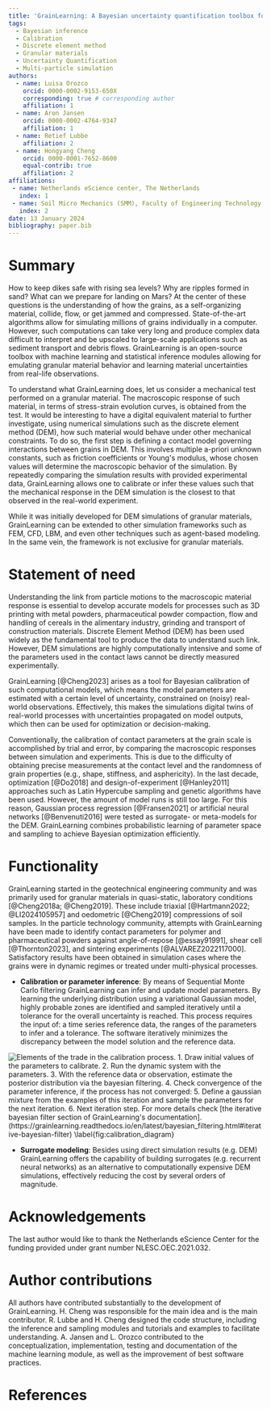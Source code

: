 ```yaml
---
title: 'GrainLearning: A Bayesian uncertainty quantification toolbox for discrete and continuum numerical models of granular materials'
tags:
  - Bayesian inference
  - Calibration
  - Discrete element method
  - Granular materials
  - Uncertainty Quantification
  - Multi-particle simulation
authors:
  - name: Luisa Orozco
    orcid: 0000-0002-9153-650X
    corresponding: true # corresponding author
    affiliation: 1
  - name: Aron Jansen
    orcid: 0000-0002-4764-9347
    affiliation: 1
  - name: Retief Lubbe
    affiliation: 2
  - name: Hongyang Cheng
    orcid: 0000-0001-7652-8600
    equal-contrib: true
    affiliation: 2
affiliations:
 - name: Netherlands eScience center, The Netherlands
   index: 1
 - name: Soil Micro Mechanics (SMM), Faculty of Engineering Technology, MESA+, University of Twente, The Netherlands
   index: 2
date: 13 January 2024
bibliography: paper.bib
---
```


# Summary

How to keep dikes safe with rising sea levels? Why are ripples formed in sand? What can we prepare for landing on Mars? At the center of these questions is the understanding of how the grains, as a self-organizing material, collide, flow, or get jammed and compressed. State-of-the-art algorithms allow for simulating millions of grains individually in a computer. However, such computations can take very long and produce complex data difficult to interpret and be upscaled to large-scale applications such as sediment transport and debris flows. GrainLearning is an open-source toolbox with machine learning and statistical inference modules allowing for emulating granular material behavior and learning material uncertainties from real-life observations.

To understand what GrainLearning does, let us consider a mechanical test performed on a granular material. The macroscopic response of such material, in terms of stress-strain evolution curves, is obtained from the test.
It would be interesting to have a digital equivalent material to further investigate, using numerical simulations such as the discrete element method (DEM), how such material would behave under other mechanical constraints. To do so, the first step is defining a contact model governing interactions between grains in DEM. This involves multiple a-priori unknown constants, such as friction coefficients or Young's modulus, whose chosen values will determine the macroscopic behavior of the simulation.
By repeatedly comparing the simulation results with provided experimental data, GrainLearning allows one to calibrate or infer these values such that the mechanical response in the DEM simulation is the closest to that observed in the real-world experiment.

While it was initially developed for DEM simulations of granular materials, GrainLearning can be extended to other simulation frameworks such as FEM, CFD, LBM, and even other techniques such as agent-based modeling. In the same vein, the framework is not exclusive for granular materials.

# Statement of need

Understanding the link from particle motions to the macroscopic material response is essential to develop accurate models for processes such as 3D printing with metal powders, pharmaceutical powder compaction, flow and handling of cereals in the alimentary industry, grinding and transport of construction materials. Discrete Element Method (DEM) has been used widely as the fundamental tool to produce the data to understand such link. However, DEM simulations are highly computationally intensive and some of the parameters used in the contact laws cannot be directly measured experimentally.

GrainLearning [@Cheng2023] arises as a tool for Bayesian calibration of such computational models, which means the model parameters are estimated with a certain level of uncertainty, constrained on (noisy) real-world observations. Effectively, this makes the simulations digital twins of real-world processes with uncertainties propagated on model outputs, which then can be used for optimization or decision-making.

Conventionally, the calibration of contact parameters at the grain scale is accomplished by trial and error, by comparing the macroscopic responses between simulation and experiments. This is due to the difficulty of obtaining precise measurements at the contact level and the randomness of grain properties (e.g., shape, stiffness, and asphericity).
In the last decade, optimization [@Do2018] and design-of-experiment [@Hanley2011] approaches such as Latin Hypercube sampling and genetic algorithms have been used. However, the amount of model runs is still too large.
For this reason, Gaussian process regression [@Fransen2021] or artificial neural networks [@Benvenuti2016] were tested as surrogate- or meta-models for the DEM.
GrainLearning combines probabilistic learning of parameter space and sampling to achieve Bayesian optimization efficiently.

# Functionality

GrainLearning started in the geotechnical engineering community and was primarily used for granular materials in quasi-static, laboratory conditions [@Cheng2018a; @Cheng2019]. These include triaxial [@Hartmann2022; @LI2024105957] and oedometric [@Cheng2019] compressions of soil samples.
In the particle technology community, attempts with GrainLearning have been made to identify contact parameters for polymer and pharmaceutical powders against angle-of-repose [@essay91991], shear cell [@Thornton2023], and sintering experiments [@ALVAREZ2022117000]. Satisfactory results have been obtained in simulation cases where the grains were in dynamic regimes or treated under multi-physical processes.

- **Calibration or parameter inference**: By means of Sequential Monte Carlo filtering GrainLearning can infer and update model parameters. By learning the underlying distribution using a variational Gaussian model, highly probable zones are identified and sampled iteratively until a tolerance for the overall uncertainty is reached. This process requires the input of: a time series reference data, the ranges of the parameters to infer and a tolerance. The software iteratively minimizes the discrepancy between the model solution and the reference data.

![Elements of the trade in the calibration process. 1. Draw initial values of the parameters to calibrate. 2. Run the dynamic system with the parameters. 3. With the reference data or observation, estimate the posterior distribution via the bayesian filtering. 4. Check convergence of the parameter inference, if the process has not converged: 5. Define a gaussian mixture from the examples of this iteration and sample the parameters for the next iteration. 6. Next iteration step.
For more details check [the iterative bayesian filter section of GrainLearning's documentation].(https://grainlearning.readthedocs.io/en/latest/bayesian_filtering.html#iterative-bayesian-filter)
\label{fig:calibration_diagram}](calibration_diagram.png)

- **Surrogate modeling**: Besides using direct simulation results (e.g. DEM) GrainLearning offers the capability of building surrogates (e.g. recurrent neural networks) as an alternative to computationally expensive DEM simulations, effectively reducing the cost by several orders of magnitude.

# Acknowledgements

The last author would like to thank the Netherlands eScience Center for the funding provided under grant number NLESC.OEC.2021.032.

# Author contributions
All authors have contributed substantially to the development of GrainLearning. H. Cheng was responsible for the main idea and is the main contributor. R. Lubbe and H. Cheng designed the code structure, including the inference and sampling modules and tutorials and examples to facilitate understanding. A. Jansen and L. Orozco contributed to the conceptualization, implementation, testing and documentation of the machine learning module, as well as the improvement of best software practices.

# References
